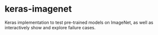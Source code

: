 # keras-imagenet
Keras implementation to test pre-trained models on ImageNet, as well as interactively show and explore failure cases.
